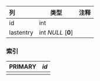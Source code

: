 | 列        | 类型               | 注释 |
| :-------- | ------------------ | ---- |
| id        | int                |      |
| lastentry | int *NULL* [**0**] |      |

### 索引

| PRIMARY | *id* |
| :------ | ---- |
|         |      |